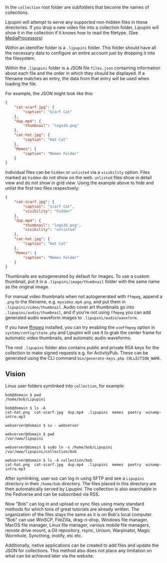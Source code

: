 In the `collection` root folder are subfolders that become the names of collections.

Lipupini will attempt to serve any supported non-hidden files in these directories. If you drop a new video file into a collection folder, Lipupini will show it in the collection if it knows how to read the filetype. (See [MediaProcessors](../module/Lipupini/Collection/MediaProcessor/))

Within an identifier folder is a `.lipupini` folder. This folder should have all the necessary data to configure an entire account just by dropping it into the filesystem.

Within the `.lipupini` folder is a JSON file `files.json` containing information about each file and the order in which they should be displayed. If a filename matches an entry, the data from that entry will be used when loading the file.

For example, the JSON might look like this:

```json
{
	"cat-scarf.jpg": {
		"caption": "Scarf Cat"
	},
	"dup.mp4": {
		"thumbnail": "logo3d.png"
	},
	"cat-hat.jpg": {
		"caption": "Hat Cat"
	},
	"Memes": {
		"caption": "Memes Folder"
	}
}
```

Individual files can be `hidden` or `unlisted` via a `visibility` option. Files marked as `hidden` do not show on the web. `unlisted` files show in detail view and do not show in grid view. Using the example above to hide and unlist the first two files respectively:

```json
{
	"cat-scarf.jpg": {
		"caption": "Scarf Cat",
		"visibility": "hidden"
	},
	"dup.mp4": {
		"thumbnail": "logo3d.png",
		"visibility": "unlisted"
	},
	"cat-hat.jpg": {
		"caption": "Hat Cat"
	},
	"Memes": {
		"caption": "Memes Folder"
	}
}
```

Thumbnails are autogenerated by default for images. To use a custom thumbnail, put it in a `.lipupini/image/thumbnail` folder with the same name as the original image.

For manual video thumbnails when not autogenerated with `ffmpeg`, append a `.png` to the filename, e.g. `myvideo.mp4.png`, and put them in `.lipupini/video/thumbnail`. Audio cover art thumbnails go into `.lipupini/audio/thumbnail`, and if you're not using `ffmpeg` you can add generated audio waveform images to `.lipupini/audio/waveform`.

If you have [ffmpeg](https://ffmpeg.org//) installed, you can try enabling the `useFfmpeg` option in `system/config/state.php` and Lipupini will use it to grab the center frame for automatic video thumbnails, and automatic audio waveforms.

The root `.lipupini` folder also contains public and private RSA keys for the collection to make signed requests e.g. for ActivityPub. These can be generated using the CLI command `bin/generate-keys.php COLLECTION_NAME`.

## Vision

Linux user folders symlinked into `collection`, for example:

```shell
bob@domain $ pwd
/home/bob/Lipupini

bob@domain $ ls -A
cat-hat.png  cat-scarf.jpg  dup.mp4  .lipupini  memes  poetry  winamp-intro.mp3

webserver@domain $ su - webserver

webserver@domain $ pwd
/var/www/lipupini

webserver@domain $ sudo ln -s /home/bob/Lipupini /var/www/lipupini/collection/bob

webserver@domain $ ls -A collection/bob
cat-hat.png  cat-scarf.jpg  dup.mp4  .lipupini  memes  poetry  winamp-intro.mp3
```
After symlinking, user `bob` can log in using SFTP and see a `Lipupini` directory in their `/home/bob` directory. The files placed in this directory are then automatically served by Lipupini. The collection is also searchable in the Fediverse and can be subscribed via RSS.

Now "Bob" can log in and upload or sync files using many standard methods for which tons of great tutorials are already written. The organization of the files stays the same as it is on Bob's local computer. "Bob" can use WinSCP, FileZilla, drag-n-drop, Windows file manager, MacOS file manager, Linux file manager, various mobile file managers, remote drive mount, a Git repository, rsync, Unison, Warpinator, Magic Wormhole, Syncthing, inotify, etc etc.

Additionally, native applications can be created to add files and update the JSON for collections. This method also does not place any limitation on what can be achieved later via the website.
